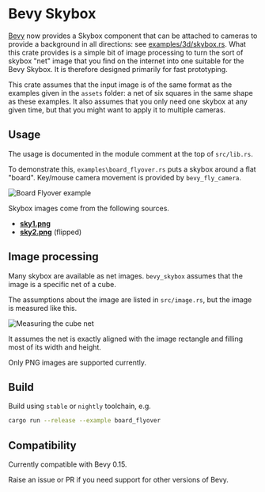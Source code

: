 # Bevy Skybox

[Bevy](https://docs.rs/bevy) now provides a Skybox component that can be attached to cameras to provide a background in all directions: see [examples/3d/skybox.rs](https://github.com/bevyengine/bevy/blob/main/examples/3d/skybox.rs). What this crate provides is a simple bit of image processing to turn the sort of skybox "net" image that you find on the internet into one suitable for the Bevy Skybox. It is therefore designed primarily for fast prototyping.

This crate assumes that the input image is of the same format as the examples given in the `assets` folder:
a net of six squares in the same shape as these examples. It also assumes that you only need one skybox at any given time, but that you might want to apply it to multiple cameras.

## Usage

The usage is documented in the module comment at the top of `src/lib.rs`.

To demonstrate this, `examples\board_flyover.rs` puts a skybox around a flat "board". Key/mouse camera movement is provided by `bevy_fly_camera`.

![Board Flyover example](docs/board_flyover.png)

Skybox images come from the following sources.

* [**sky1.png**](https://www.cleanpng.com/png-skybox-cube-mapping-texture-mapping-terragen-textu-1384141)
* [**sky2.png**](https://www.cleanpng.com/png-skybox-texture-mapping-cube-mapping-sky-cloud-920475) (flipped)

## Image processing

Many skybox are available as net images. `bevy_skybox` assumes that the image is a specific net
of a cube.

The assumptions about the image are listed in `src/image.rs`, but the image is measured like this.

![Measuring the cube net](docs/measuring_the_net.png)

It assumes the net is exactly aligned with the image
rectangle and filling most of its width and height.

Only PNG images are supported currently.

## Build

Build using `stable` or `nightly` toolchain, e.g.

```sh
cargo run --release --example board_flyover
```

## Compatibility

Currently compatible with Bevy 0.15.

Raise an issue or PR if you need support for other versions of Bevy.
